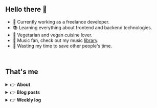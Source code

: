 <h2>Hello there 👋</h2>

- 🚀 Currently working as a freelance developer.
- :books: Learning everything about frontend and backend technologies.
- 🌱 Vegetarian and vegan cuisine lover.
- 🎵 Music fan, check out my music [library](https://simonemargio.im/music/).
- :dart: Wasting my time to save other people's time.

<br>

## That's me

<!-- markdownlint-disable MD033 -->
<details>
    <summary>&#128073 <b>About</b></summary><br/>

<!-- BLOG-POST-LIST:START -->

- 🏡 [About me](https://simonemargio.im/)
- 🤝 [Resume](https://simonemargio.im/resume/)
- 💻 [What I use](https://simonemargio.im/uses/)
- 📮 [Post](https://simonemargio.im/post/)
- 🌍 [More](https://simonemargio.im/more/)
  <!-- BLOG-POST-LIST:END -->
  </details>

<details>
    <summary>&#128073 <b>Blog posts</b></summary><br/>

<!-- BLOG-POST-LIST:START -->

- [MacBook Battery](https://simonemargio.im/blog/macbookbattery/)
- [Linux](https://simonemargio.im/blog/linux/)
- [LastPass](https://simonemargio.im/blog/lastpass/)
- [Apple Music](https://simonemargio.im/blog/applemusic/)
- [iCloud Keychain](https://simonemargio.im/blog/icloudkeychain/)
- [Digital legacy](https://simonemargio.im/blog/digitallegacy/)
- [Usability](https://simonemargio.im/blog/usability/)
- [Bitwarden](https://simonemargio.im/blog/bitwarden/)
- [About EXIF metadata](https://simonemargio.im/blog/aboutexifmetadata/)
- [Stop using whatsapp](https://simonemargio.im/blog/stopusingwhatsapp/)
- [More](https://simonemargio.im/blog/page/2/)
  <!-- BLOG-POST-LIST:END -->
  </details>

<details>
    <summary>&#128073 <b>Weekly log</b></summary><br/>

<!-- BLOG-POST-LIST:START -->
- [Jul - 4](https://simonemargio.im/log/4)
- [Jul - 3](https://simonemargio.im/log/3)
- [Jul - 2](https://simonemargio.im/log/2)
- [Jul - 1](https://simonemargio.im/log/1)
- [June](https://simonemargio.im/log/june)
- [May](https://simonemargio.im/log/may/)
- [April](https://simonemargio.im/log/april/)
- [March](https://simonemargio.im/log/march/)
- [February](https://simonemargio.im/log/february/)
- [January](https://simonemargio.im/log/january/)
- [2023](https://simonemargio.im/log/2023)
  <!-- BLOG-POST-LIST:END -->
  </details>
